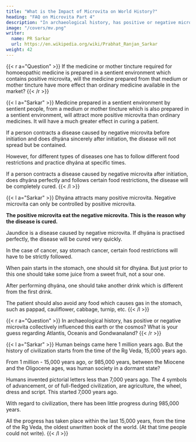 ```yaml
---
title: "What is the Impact of Microvita on World History?"
heading: "FAQ on Microvita Part 4"
description: "In archaeological history, has positive or negative microvita collectively influenced this earth or the cosmos?"
image: "/covers/mv.png"
writer:
  name: PR Sarkar
  url: https://en.wikipedia.org/wiki/Prabhat_Ranjan_Sarkar
weight: 42
---
```



<!-- ### Questions and Answers on Microvita – Section C -->

{{< r a="Question" >}}
If the medicine or mother tincture required for homoeopathic medicine is prepared in a sentient environment which contains positive microvita, will the medicine prepared from that medium or mother tincture have more effect than ordinary medicine available in the market?
{{< /r >}}

{{< l a="Sarkar" >}}
Medicine prepared in a sentient environment by sentient people, from a medium or mother tincture which is also prepared in a sentient environment, will attract more positive microvita than ordinary medicines. It will have a much greater effect in curing a patient.

If a person contracts a disease caused by negative microvita before initiation and does dhyána sincerely after initiation, the disease will not spread but be contained. 

However, for different types of diseases one has to follow different food restrictions and practice dhyána at specific times.

If a person contracts a disease caused by negative microvita after initiation, does dhyána perfectly and follows certain food restrictions, the disease will be completely cured. 
{{< /l >}}


{{< l a="Sarkar" >}}
Dhyána attracts many positive microvita. Negative microvita can only be controlled by positive microvita. 

**The positive microvita eat the negative microvita. This is the reason why the disease is cured.** 

Jaundice is a disease caused by negative microvita. If dhyána is practised perfectly, the disease will be cured very quickly.

In the case of cancer, say stomach cancer, certain food restrictions will have to be strictly followed. 

When pain starts in the stomach, one should sit for dhyána. But just prior to this one should take some juice from a sweet fruit, not a sour one. 

After performing dhyána, one should take another drink which is different from the first drink. 

The patient should also avoid any food which causes gas in the stomach, such as pappad, cauliflower, cabbage, turnip, etc.
{{< /l >}}



<!-- Questions and Answers on Microvita – Section D -->

{{< r a="Question" >}}
In archaeological history, has positive or negative microvita collectively influenced this earth or the cosmos? What is your guess regarding Atlantis, Oceanis and Gondwanaland?
{{< /r >}}


{{< l a="Sarkar" >}}
Human beings came here 1 million years ago. But the history of civilization starts from the time of the Rg Veda, 15,000 years ago. 

From 1 million - 15,000 years ago, or 985,000 years, between the Miocene and the Oligocene ages, was human society in a dormant state?

Humans invented pictorial letters less than 7,000 years ago. The 4 symbols of advancement, or of full-fledged civilization, are agriculture, the wheel, dress and script. This started 7,000 years ago. 

<!-- Is there any role of microvita, positive or negative? It is another question. -->

With regard to civilization, there has been little progress during 985,000 years. 

All the progress has taken place within the last 15,000 years, from the time of the Rg Veda, the oldest unwritten book of the world. (At that time people could not write).
{{< /l >}}
